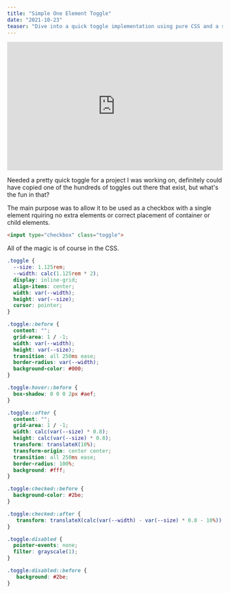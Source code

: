 ```yaml
---
title: "Simple One Element Toggle"
date: "2021-10-23"
teaser: "Dive into a quick toggle implementation using pure CSS and a single HTML element. Witness the magic of CSS as it brings the toggle to life with smooth transitions and dynamic styling. Explore the simplicity and versatility of this toggle design, making it a convenient choice for projects where minimalism and efficiency are paramount."
---
```


<iframe height="300" style="width: 100%;" scrolling="no" title="Simple 1 element CSS toggle" src="https://codepen.io/loktar00/embed/RwZpBab?default-tab=css%2Cresult&editable=true" frameborder="no" loading="lazy" allowtransparency="true" allowfullscreen="true">
  See the Pen <a href="https://codepen.io/loktar00/pen/RwZpBab">
  Simple 1 element CSS toggle</a> by Loktar (<a href="https://codepen.io/loktar00">@loktar00</a>)
  on <a href="https://codepen.io">CodePen</a>.
</iframe>

Needed a pretty quick toggle for a project I was working on, definitely could have copied one of the hundreds of toggles out there that exist, but what's the fun in that?

The main purpose was to allow it to be used as a checkbox with a single element rquiring no extra elements or correct placement of container or child elements.

```html
<input type="checkbox" class="toggle">
```

All of the magic is of course in the CSS.

```css
.toggle {
  --size: 1.125rem;
  --width: calc(1.125rem * 2);
  display: inline-grid;
  align-items: center;
  width: var(--width);
  height: var(--size);
  cursor: pointer;
}

.toggle::before {
  content: "";
  grid-area: 1 / -1;
  width: var(--width);
  height: var(--size);
  transition: all 250ms ease;
  border-radius: var(--width);
  background-color: #000;
}

.toggle:hover::before {
  box-shadow: 0 0 0 2px #aef;
}

.toggle::after {
  content: "";
  grid-area: 1 / -1;
  width: calc(var(--size) * 0.8);
  height: calc(var(--size) * 0.8);
  transform: translateX(10%);
  transform-origin: center center;
  transition: all 250ms ease;
  border-radius: 100%;
  background: #fff;
}

.toggle:checked::before {
  background-color: #2be;
}

.toggle:checked::after {
   transform: translateX(calc(var(--width) - var(--size) * 0.8 - 10%));
}

.toggle:disabled {
  pointer-events: none;
  filter: grayscale(1);
}

.toggle:disabled::before {
   background: #2be;
}

```